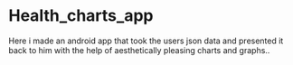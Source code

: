 # Health_charts_app
 Here i made an android app that took the users json data and presented it back to him with the help of aesthetically pleasing charts and graphs..
